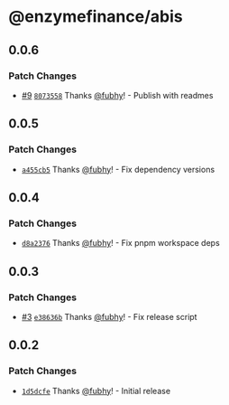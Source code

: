 # @enzymefinance/abis

## 0.0.6

### Patch Changes

- [#9](https://github.com/enzymefinance/enzyme-sdk/pull/9) [`8073558`](https://github.com/enzymefinance/enzyme-sdk/commit/8073558e485f12478e066075719f9f310d542a2f) Thanks [@fubhy](https://github.com/fubhy)! - Publish with readmes

## 0.0.5

### Patch Changes

- [`a455cb5`](https://github.com/enzymefinance/enzyme-sdk/commit/a455cb563e4cc797dec8c44b8b8c0ff0ec2d31c1) Thanks [@fubhy](https://github.com/fubhy)! - Fix dependency versions

## 0.0.4

### Patch Changes

- [`d8a2376`](https://github.com/enzymefinance/enzyme-sdk/commit/d8a2376050fded0a99c0f99360f870881bd16bc4) Thanks [@fubhy](https://github.com/fubhy)! - Fix pnpm workspace deps

## 0.0.3

### Patch Changes

- [#3](https://github.com/enzymefinance/enzyme-sdk/pull/3) [`e38636b`](https://github.com/enzymefinance/enzyme-sdk/commit/e38636bd1299e825e055d6d74aba0ebfe2863f25) Thanks [@fubhy](https://github.com/fubhy)! - Fix release script

## 0.0.2

### Patch Changes

- [`1d5dcfe`](https://github.com/enzymefinance/enzyme-sdk/commit/1d5dcfea9e7b0e7891c3fe3c64a4bea9ef0f0c37) Thanks [@fubhy](https://github.com/fubhy)! - Initial release

